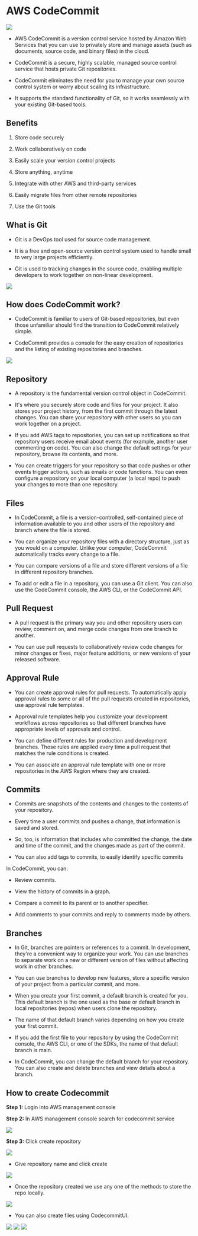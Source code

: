 # AWS CodeCommit

<img src="https://github.com/Vennilavan12/zen-class-devops-documentation/blob/main/010%20-%20AWS/img/cc1.png">

+ AWS CodeCommit is a version control service hosted by Amazon Web Services that you can use to privately store and manage assets (such as documents, source code, and binary files) in the cloud.

+ CodeCommit is a secure, highly scalable, managed source control service that hosts private Git repositories.

+ CodeCommit eliminates the need for you to manage your own source control system or worry about scaling its infrastructure.

+ It supports the standard functionality of Git, so it works seamlessly with your existing Git-based tools.

## Benefits

1. Store code securely

2. Work collaboratively on code

3. Easily scale your version control projects

4. Store anything, anytime

5. Integrate with other AWS and third-party services

6. Easily migrate files from other remote repositories

7. Use the Git tools

## What is Git

+ Git is a DevOps tool used for source code management. 

+ It is a free and open-source version control system used to handle small to very large projects efficiently. 

+ Git is used to tracking changes in the source code, enabling multiple developers to work together on non-linear development.

<img src="https://github.com/Vennilavan12/zen-class-devops-documentation/blob/main/010%20-%20AWS/img/cc2.png">

## How does CodeCommit work?

+ CodeCommit is familiar to users of Git-based repositories, but even those unfamiliar should find the transition to CodeCommit relatively simple. 

+ CodeCommit provides a console for the easy creation of repositories and the listing of existing repositories and branches.

<img src="https://github.com/Vennilavan12/zen-class-devops-documentation/blob/main/010%20-%20AWS/img/cc4.png">

## Repository

+ A repository is the fundamental version control object in CodeCommit.

+ It's where you securely store code and files for your project. It also stores your project history, from the first commit through the latest changes. You can share your repository with other users so you can work together on a project.

+ If you add AWS tags to repositories, you can set up notifications so that repository users receive email about events (for example, another user commenting on code). You can also change the default settings for your repository, browse its contents, and more.

+ You can create triggers for your repository so that code pushes or other events trigger actions, such as emails or code functions. You can even configure a repository on your local computer (a local repo) to push your changes to more than one repository.

## Files

+ In CodeCommit, a file is a version-controlled, self-contained piece of information available to you and other users of the repository and branch where the file is stored.
  
+ You can organize your repository files with a directory structure, just as you would on a computer. Unlike your computer, CodeCommit automatically tracks every change to a file.

+ You can compare versions of a file and store different versions of a file in different repository branches.

+ To add or edit a file in a repository, you can use a Git client. You can also use the CodeCommit console, the AWS CLI, or the CodeCommit API.

## Pull Request

+ A pull request is the primary way you and other repository users can review, comment on, and merge code changes from one branch to another.

+ You can use pull requests to collaboratively review code changes for minor changes or fixes, major feature additions, or new versions of your released software.

## Approval Rule

+ You can create approval rules for pull requests. To automatically apply approval rules to some or all of the pull requests created in repositories, use approval rule templates.

+ Approval rule templates help you customize your development workflows across repositories so that different branches have appropriate levels of approvals and control.

+ You can define different rules for production and development branches. Those rules are applied every time a pull request that matches the rule conditions is created.

+ You can associate an approval rule template with one or more repositories in the AWS Region where they are created.

## Commits

+ Commits are snapshots of the contents and changes to the contents of your repository.

+ Every time a user commits and pushes a change, that information is saved and stored.

+ So, too, is information that includes who committed the change, the date and time of the commit, and the changes made as part of the commit.

+ You can also add tags to commits, to easily identify specific commits

In CodeCommit, you can:

  + Review commits.

  + View the history of commits in a graph.

  + Compare a commit to its parent or to another specifier.

  + Add comments to your commits and reply to comments made by others.

## Branches

+ In Git, branches are pointers or references to a commit. In development, they're a convenient way to organize your work. You can use branches to separate work on a new or different version of files without affecting work in other branches. 

+ You can use branches to develop new features, store a specific version of your project from a particular commit, and more.

+ When you create your first commit, a default branch is created for you. This default branch is the one used as the base or default branch in local repositories (repos) when users clone the repository.

+ The name of that default branch varies depending on how you create your first commit.

+ If you add the first file to your repository by using the CodeCommit console, the AWS CLI, or one of the SDKs, the name of that default branch is main.

+ In CodeCommit, you can change the default branch for your repository. You can also create and delete branches and view details about a branch.

## How to create Codecommit

**Step 1:** Login into AWS management console

**Step 2:** In AWS management console search for codecommit service

<img src="https://github.com/Vennilavan12/zen-class-devops-documentation/blob/main/010%20-%20AWS/img/cc3.png">

**Step 3:** Click create repository

<img src="https://github.com/Vennilavan12/zen-class-devops-documentation/blob/main/010%20-%20AWS/img/cc5.png">

+ Give repository name and click create 

<img src="https://github.com/Vennilavan12/zen-class-devops-documentation/blob/main/010%20-%20AWS/img/cc6.png">

+ Once the repository created we use any one of the methods to store the repo locally.

<img src="https://github.com/Vennilavan12/zen-class-devops-documentation/blob/main/010%20-%20AWS/img/cc7.png">

+ You can also create files using CodecommitUI.

<img src="https://github.com/Vennilavan12/zen-class-devops-documentation/blob/main/010%20-%20AWS/img/cc8.png">


<img src="https://github.com/Vennilavan12/zen-class-devops-documentation/blob/main/010%20-%20AWS/img/cc.png">


<img src="https://github.com/Vennilavan12/zen-class-devops-documentation/blob/main/010%20-%20AWS/img/cc.png">










































